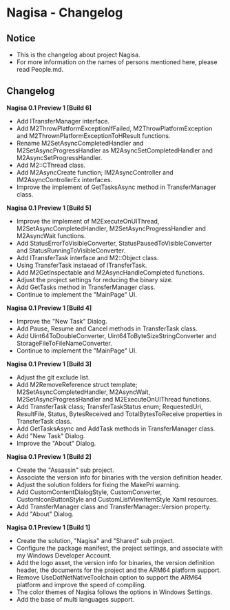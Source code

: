 ﻿# Nagisa - Changelog

## Notice
- This is the changelog about project Nagisa.
- For more information on the names of persons mentioned here, please read 
  People.md.

## Changelog
**Nagisa 0.1 Preview 1 [Build 6]**
- Add ITransferManager interface.
- Add M2ThrowPlatformExceptionIfFailed, M2ThrowPlatformException and 
  M2ThrownPlatformExceptionToHResult functions.
- Rename M2SetAsyncCompletedHandler and M2SetAsyncProgressHandler as
  M2AsyncSetCompletedHandler and M2AsyncSetProgressHandler.
- Add M2::CThread class.
- Add M2AsyncCreate function; IM2AsyncController and IM2AsyncControllerEx 
  interfaces.
- Improve the implement of GetTasksAsync method in TransferManager class.

**Nagisa 0.1 Preview 1 [Build 5]**
- Improve the implement of M2ExecuteOnUIThread, M2SetAsyncCompletedHandler, 
  M2SetAsyncProgressHandler and M2AsyncWait functions.
- Add StatusErrorToVisibleConverter, StatusPausedToVisibleConverter and 
  StatusRunningToVisibleConverter.
- Add ITransferTask interface and M2::Object class. 
- Using TransferTask instaead of ITransferTask.
- Add M2GetInspectable and M2AsyncHandleCompleted functions.
- Adjust the project settings for reducing the binary size.
- Add GetTasks method in TransferManager class.
- Continue to implement the "MainPage" UI.

**Nagisa 0.1 Preview 1 [Build 4]**
- Improve the "New Task" Dialog.
- Add Pause, Resume and Cancel methods in TransferTask class.
- Add Uint64ToDoubleConverter, Uint64ToByteSizeStringConverter and 
  StorageFileToFileNameConverter.
- Continue to implement the "MainPage" UI.

**Nagisa 0.1 Preview 1 [Build 3]**
- Adjust the git exclude list.
- Add M2RemoveReference struct template; M2SetAsyncCompletedHandler, 
  M2AsyncWait, M2SetAsyncProgressHandler and M2ExecuteOnUIThread functions.
- Add TransferTask class; TransferTaskStatus enum; RequestedUri, ResultFile, 
  Status, BytesReceived and TotalBytesToReceive properties in TransferTask 
  class.
- Add GetTasksAsync and AddTask methods in TransferManager class.
- Add "New Task" Dialog.
- Improve the "About" Dialog.

**Nagisa 0.1 Preview 1 [Build 2]**
- Create the "Assassin" sub project.
- Associate the version info for binaries with the version definition header.
- Adjust the solution folders for fixing the MakePri warning.
- Add CustomContentDialogStyle, CustomConverter, CustomIconButtonStyle and 
  CustomListViewItemStyle Xaml resources.
- Add TransferManager class and TransferManager::Version property.
- Add "About" Dialog.

**Nagisa 0.1 Preview 1 [Build 1]**
- Create the solution, "Nagisa" and "Shared" sub project.
- Configure the package manifest, the project settings, and associate with my 
  Windows Developer Account.
- Add the logo asset, the version info for binaries, the version definition 
  header, the documents for the project and the ARM64 platform support.
- Remove UseDotNetNativeToolchain option to support the ARM64 platform and 
  improve the speed of compiling.
- The color themes of Nagisa follows the options in Windows Settings.
- Add the base of multi languages support.
